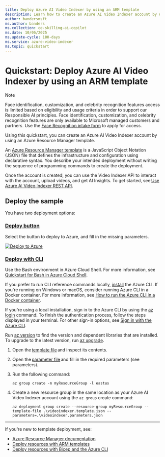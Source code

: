 ```yaml
---
title: Deploy Azure AI Video Indexer by using an ARM template
description: Learn how to create an Azure AI Video Indexer account by using an Azure Resource Manager (ARM) template.
author: bandersmsft
ms.author: banders
ms.collection: ce-skilling-ai-copilot
ms.date: 10/06/2025
ms.update-cycle: 180-days
ms.service: azure-video-indexer
ms.topic: quickstart
---
```


# Quickstart: Deploy Azure AI Video Indexer by using an ARM template

> [!NOTE]
> Face identification, customization, and celebrity recognition features access is limited based on eligibility and usage criteria in order to support our Responsible AI principles. Face identification, customization, and celebrity recognition features are only available to Microsoft managed customers and partners. Use the [Face Recognition intake form](https://aka.ms/facerecognition) to apply for access.

Using this quickstart, you can create an Azure AI Video Indexer account by using an Azure Resource Manager template.

An [Azure Resource Manager template](/azure/azure-resource-manager/templates/overview) is a JavaScript Object Notation (JSON) file that defines the infrastructure and configuration using declarative syntax. You describe your intended deployment without writing the sequence of programming commands to create the deployment.

Once the account is created, you can use the Video Indexer API to interact with the account, upload videos, and get AI Insights. To get started, see [Use Azure AI Video Indexer REST API](/azure/azure-video-indexer/video-indexer-use-apis).

## Deploy the sample

You have two deployment options:

### [Deploy button](#tab/deplybutton)

Select the button to deploy to Azure, and fill in the missing parameters.

[![Deploy to Azure](https://aka.ms/deploytoazurebutton)](https://portal.azure.com/#create/Microsoft.Template/uri/https%3A%2F%2Fraw.githubusercontent.com%2FAzure-Samples%2Fazure-video-indexer-samples%2Fmaster%2FDeploy-Samples%2FArm%2Fvideoindexer.template.json)

### [Deploy with CLI](#tab/deplycli)

Use the Bash environment in Azure Cloud Shell. For more information, see [Quickstart for Bash in Azure Cloud Shell](/azure/cloud-shell/overview).

If you prefer to run CLI reference commands locally, [install](/cli/azure/install-azure-cli) the Azure CLI. If you're running on Windows or macOS, consider running Azure CLI in a Docker container. For more information, see [How to run the Azure CLI in a Docker container](/cli/azure/run-azure-cli-docker). 
 
If you're using a local installation, sign in to the Azure CLI by using the [az login](/cli/azure/reference-index#az-login) command. To finish the authentication process, follow the steps displayed in your terminal. For other sign-in options, see [Sign in with the Azure CLI](/cli/azure/authenticate-azure-cli). 

Run [az version](/cli/azure/reference-index?#az-version) to find the version and dependent libraries that are installed. To upgrade to the latest version, run [az upgrade](/cli/azure/reference-index?#az-upgrade). 

1. Open the [template file](https://github.com/Azure-Samples/azure-video-indexer-samples/blob/master/Deploy-Samples/Arm/videoindexer.template.json) and inspect its contents. 
1. Open the [parameter file](https://github.com/Azure-Samples/azure-video-indexer-samples/blob/master/Deploy-Samples/Arm/videoindexer.parameters.json) and fill in the required parameters (see parameters). 
1. Run the following command: 

    `az group create -n myResourceGroup -l eastus` 

1. Create a new resource group in the same location as your Azure AI Video Indexer account using the `az group` create command:
    
    `az deployment group create --resource-group myResourceGroup --template-file .\videoindexer.template.json --parameters=.\videoindexer.parameters.json`

---

If you're new to template deployment, see:

- [Azure Resource Manager documentation](/azure/azure-resource-manager/)
- [Deploy resources with ARM templates](/azure/azure-resource-manager/templates/deploy-powershell)
- [Deploy resources with Bicep and the Azure CLI](/azure/azure-resource-manager/bicep/deploy-cli)
